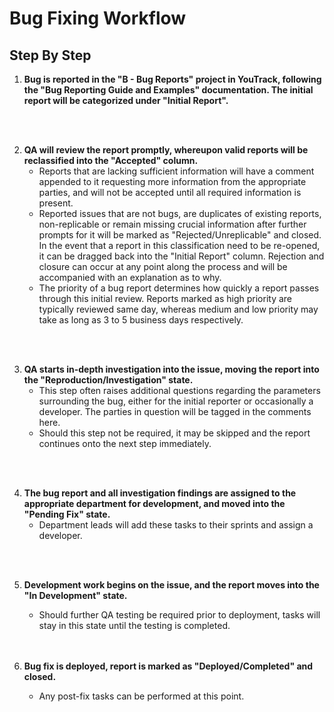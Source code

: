 # Bug Fixing Workflow

## Step By Step

1. **Bug is reported in the "B - Bug Reports" project in YouTrack, following the "Bug Reporting Guide and Examples" documentation. The initial report will be categorized under "Initial Report".**
<br>
<br>

2. **QA will review the report promptly, whereupon valid reports will be reclassified into the "Accepted" column.**
    - Reports that are lacking sufficient information will have a comment appended to it requesting more information from the appropriate parties, and will not be accepted until all required information is present.
    - Reported issues that are not bugs, are duplicates of existing reports, non-replicable or remain missing crucial information after further prompts for it will be marked as "Rejected/Unreplicable" and closed. In the event that a report in this classification need to be re-opened, it can be dragged back into the "Initial Report" column. Rejection and closure can occur at any point along the process and will be accompanied with an explanation as to why. 
    - The priority of a bug report determines how quickly a report passes through this initial review. Reports marked as high priority are typically reviewed same day, whereas medium and low priority may take as long as 3 to 5 business days respectively.
<br>
<br>

3. **QA starts in-depth investigation into the issue, moving the report into the "Reproduction/Investigation" state.** 
    - This step often raises additional questions regarding the parameters surrounding the bug, either for the initial reporter or occasionally a developer. The parties in question will be tagged in the comments here.
    - Should this step not be required, it may be skipped and the report continues onto the next step immediately. 
<br>
<br>

4. **The bug report and all investigation findings are assigned to the appropriate department for development, and moved into the "Pending Fix" state.**
   - Department leads will add these tasks to their sprints and assign a developer.
<br>
<br>

5. **Development work begins on the issue, and the report moves into the "In Development" state.**
   - Should further QA testing be required prior to deployment, tasks will stay in this state until the testing is completed.
   <br>
   <br>

6. **Bug fix is deployed, report is marked as "Deployed/Completed" and closed.**
   - Any post-fix tasks can be performed at this point.
